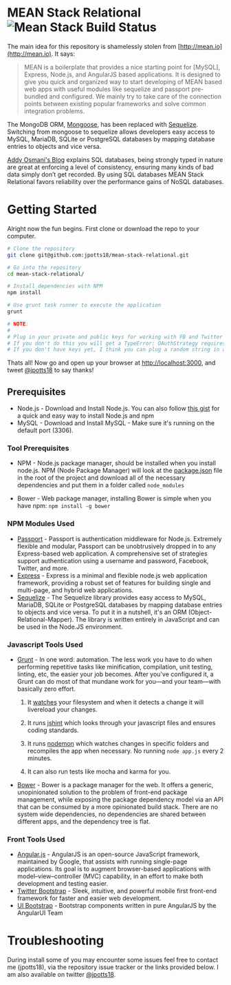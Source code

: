 MEAN Stack Relational ![Mean Stack Build Status](https://travis-ci.org/jpotts18/mean-stack-relational.png)
=====================
The main idea for this repository is shamelessly stolen from [http://mean.io](http://mean.io). It says:

> MEAN is a boilerplate that provides a nice starting point for [MySQL], Express, Node.js, and AngularJS based applications. It is designed to give you quick and organized way to start developing of MEAN based web apps with useful modules like sequelize and passport pre-bundled and configured. We mainly try to take care of the connection points between existing popular frameworks and solve common integration problems.


The MongoDB ORM, [Mongoose](http://mongoosejs.com/), has been replaced with [Sequelize](http://sequelizejs.com/). Switching from mongoose to sequelize allows developers easy access to MySQL, MariaDB, SQLite or PostgreSQL databases by mapping database entries to objects and vice versa.

[Addy Osmani's Blog](http://addyosmani.com/blog/full-stack-javascript-with-mean-and-yeoman/) explains SQL databases, being strongly typed in nature are great at enforcing a level of consistency, ensuring many kinds of bad data simply don’t get recorded. By using SQL databases MEAN Stack Relational favors reliability over the performance gains of NoSQL databases.

# Getting Started

Alright now the fun begins. First clone or download the repo to your computer. 

``` bash
# Clone the repository
git clone git@github.com:jpotts18/mean-stack-relational.git

# Go into the repository
cd mean-stack-relational/

# Install dependencies with NPM
npm install

# Use grunt task runner to execute the application
grunt

# NOTE:
# 
# Plug in your private and public keys for working with FB and Twitter into config/env/development.js
# If you don't do this you will get a TypeError: OAuthStrategy requires a consumerKey option
# If you don't have keys yet, I think you can plug a random string in and it will compile correctly
```

Thats all! Now go and open up your browser at [http://localhost:3000](http://localhost:3000), and tweet [@jpotts18](http://twitter.com/jpotts18) to say thanks!


## Prerequisites
- Node.js - Download and Install Node.js. You can also follow [this gist](https://gist.github.com/isaacs/579814) for a quick and easy way to install Node.js and npm
- MySQL - Download and Install MySQL - Make sure it's running on the default port (3306).

### Tool Prerequisites
- NPM - Node.js package manager, should be installed when you install node.js. NPM (Node Package Manager) will look at the [package.json](https://github.com/jpotts18/mean-stack-relational/blob/master/package.json) file in the root of the project and download all of the necessary dependencies and put them in a folder called ```node_modules```

- Bower - Web package manager, installing Bower is simple when you have npm:
``` npm install -g bower ```

### NPM Modules Used
- [Passport](http://passportjs.org/) - Passport is authentication middleware for Node.js. Extremely flexible and modular, Passport can be unobtrusively dropped in to any Express-based web application. A comprehensive set of strategies support authentication using a username and password, Facebook, Twitter, and more. 
- [Express](http://expressjs.com/) - Express is a minimal and flexible node.js web application framework, providing a robust set of features for building single and multi-page, and hybrid web applications.
- [Sequelize](http://sequelizejs.com/) - The Sequelize library provides easy access to MySQL, MariaDB, SQLite or PostgreSQL databases by mapping database entries to objects and vice versa. To put it in a nutshell, it's an ORM (Object-Relational-Mapper). The library is written entirely in JavaScript and can be used in the Node.JS environment. 

### Javascript Tools Used
- [Grunt](http://gruntjs.com/) - In one word: automation. The less work you have to do when performing repetitive tasks like minification, compilation, unit testing, linting, etc, the easier your job becomes. After you've configured it, a Grunt can do most of that mundane work for you—and your team—with basically zero effort.

  1. It [watches](https://github.com/jpotts18/mean-stack-relational/blob/master/gruntfile.js#L5) your filesystem and when it detects a change it will livereload your changes. 

  2. It runs [jshint](https://github.com/jpotts18/mean-stack-relational/blob/master/gruntfile.js#L32) which looks through your javascript files and ensures coding standards.

  3. It runs [nodemon](https://github.com/jpotts18/mean-stack-relational/blob/master/gruntfile.js#L35) which watches changes in specific folders and recompiles the app when necessary. No running ```node app.js``` every 2 minutes. 

  4. It can also run tests like mocha and karma for you.

- [Bower](http://bower.io/) - Bower is a package manager for the web. It offers a generic, unopinionated solution to the problem of front-end package management, while exposing the package dependency model via an API that can be consumed by a more opinionated build stack. There are no system wide dependencies, no dependencies are shared between different apps, and the dependency tree is flat.

### Front Tools Used
- [Angular.js](http://angularjs.org) - AngularJS is an open-source JavaScript framework, maintained by Google, that assists with running single-page applications. Its goal is to augment browser-based applications with model–view–controller (MVC) capability, in an effort to make both development and testing easier.
- [Twitter Bootstrap](http://getbootstrap.com/) - Sleek, intuitive, and powerful mobile first front-end framework for faster and easier web development.
- [UI Bootstrap](http://angular-ui.github.io/bootstrap/) - Bootstrap components written in pure AngularJS by the AngularUI Team

# Troubleshooting

During install some of you may encounter some issues feel free to contact me (jpotts18), via the repository issue tracker or the links provided below. I am also available on twitter [@jpotts18](http://twitter.com/jpotts18).
